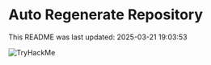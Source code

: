 # Auto Regenerate Repository

This README was last updated: 2025-03-21 19:03:53

 ![TryHackMe](https://tryhackme.com/badge/533634)